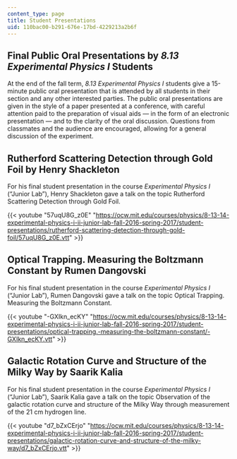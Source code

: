 ```yaml
---
content_type: page
title: Student Presentations
uid: 110bac00-b291-676e-17bd-4229213a2b6f
---
```


Final Public Oral Presentations by _8.13 Experimental Physics I_ Students
-------------------------------------------------------------------------

At the end of the fall term, _8.13 Experimental Physics I_ students give a 15-minute public oral presentation that is attended by all students in their section and any other interested parties. The public oral presentations are given in the style of a paper presented at a conference, with careful attention paid to the preparation of visual aids — in the form of an electronic presentation — and to the clarity of the oral discussion. Questions from classmates and the audience are encouraged, allowing for a general discussion of the experiment.

Rutherford Scattering Detection through Gold Foil by Henry Shackleton
---------------------------------------------------------------------

For his final student presentation in the course _Experimental Physics I_ (“Junior Lab”), Henry Shackleton gave a talk on the topic Rutherford Scattering Detection through Gold Foil.

{{< youtube "57uqU8G_z0E" "https://ocw.mit.edu/courses/physics/8-13-14-experimental-physics-i-ii-junior-lab-fall-2016-spring-2017/student-presentations/rutherford-scattering-detection-through-gold-foil/57uqU8G_z0E.vtt" >}} 

Optical Trapping. Measuring the Boltzmann Constant by Rumen Dangovski
---------------------------------------------------------------------

For his final student presentation in the course _Experimental Physics I_ (“Junior Lab”), Rumen Dangovski gave a talk on the topic Optical Trapping. Measuring the Boltzmann Constant.

{{< youtube "-GXIkn_ecKY" "https://ocw.mit.edu/courses/physics/8-13-14-experimental-physics-i-ii-junior-lab-fall-2016-spring-2017/student-presentations/optical-trapping.-measuring-the-boltzmann-constant/-GXIkn_ecKY.vtt" >}} 

Galactic Rotation Curve and Structure of the Milky Way by Saarik Kalia
----------------------------------------------------------------------

For his final student presentation in the course _Experimental Physics I_ (“Junior Lab”), Saarik Kalia gave a talk on the topic Observation of the galactic rotation curve and structure of the Milky Way through measurement of the 21 cm hydrogen line.

{{< youtube "d7_bZxCErjo" "https://ocw.mit.edu/courses/physics/8-13-14-experimental-physics-i-ii-junior-lab-fall-2016-spring-2017/student-presentations/galactic-rotation-curve-and-structure-of-the-milky-way/d7_bZxCErjo.vtt" >}}